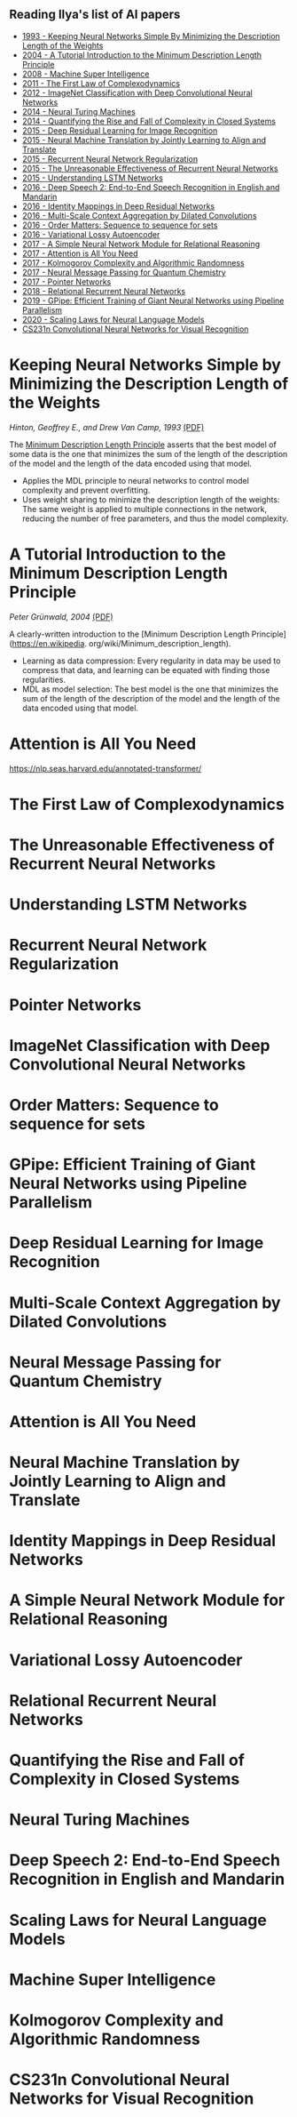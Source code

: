 ## Reading Ilya's list of AI papers

* [1993 - Keeping Neural Networks Simple By Minimizing the Description Length of the Weights](#keeping-neural-networks-simple-by-minimizing-the-description-length-of-the-weights)
* [2004 - A Tutorial Introduction to the Minimum Description Length Principle](#a-tutorial-introduction-to-the-minimum-description-length-principle)
* [2008 - Machine Super Intelligence](#machine-super-intelligence)
* [2011 - The First Law of Complexodynamics](#the-first-law-of-complexodynamics)
* [2012 - ImageNet Classification with Deep Convolutional Neural Networks](#imagenet-classification-with-deep-convolutional-neural-networks)
* [2014 - Neural Turing Machines](#neural-turing-machines)
* [2014 - Quantifying the Rise and Fall of Complexity in Closed Systems](#quantifying-the-rise-and-fall-of-complexity-in-closed-systems)
* [2015 - Deep Residual Learning for Image Recognition](#deep-residual-learning-for-image-recognition)
* [2015 - Neural Machine Translation by Jointly Learning to Align and Translate](#neural-machine-translation-by-jointly-learning-to-align-and-translate)
* [2015 - Recurrent Neural Network Regularization](#recurrent-neural-network-regularization)
* [2015 - The Unreasonable Effectiveness of Recurrent Neural Networks](#the-unreasonable-effectiveness-of-recurrent-neural-networks)
* [2015 - Understanding LSTM Networks](#understanding-lstm-networks)
* [2016 - Deep Speech 2: End-to-End Speech Recognition in English and Mandarin](#deep-speech-2-end-to-end-speech-recognition-in-english-and-mandarin)
* [2016 - Identity Mappings in Deep Residual Networks](#identity-mappings-in-deep-residual-networks)
* [2016 - Multi-Scale Context Aggregation by Dilated Convolutions](#multi-scale-context-aggregation-by-dilated-convolutions)
* [2016 - Order Matters: Sequence to sequence for sets](#order-matters-sequence-to-sequence-for-sets)
* [2016 - Variational Lossy Autoencoder](#variational-lossy-autoencoder)
* [2017 - A Simple Neural Network Module for Relational Reasoning](#a-simple-neural-network-module-for-relational-reasoning)
* [2017 - Attention is All You Need](#attention-is-all-you-need)
* [2017 - Kolmogorov Complexity and Algorithmic Randomness](#kolmogorov-complexity-and-algorithmic-randomness)
* [2017 - Neural Message Passing for Quantum Chemistry](#neural-message-passing-for-quantum-chemistry)
* [2017 - Pointer Networks](#pointer-networks)
* [2018 - Relational Recurrent Neural Networks](#relational-recurrent-neural-networks)
* [2019 - GPipe: Efficient Training of Giant Neural Networks using Pipeline Parallelism](#gpipe-efficient-training-of-giant-neural-networks-using-pipeline-parallelism)
* [2020 - Scaling Laws for Neural Language Models](#scaling-laws-for-neural-language-models)
* [CS231n Convolutional Neural Networks for Visual Recognition](#cs231n-convolutional-neural-networks-for-visual-recognition)

# Keeping Neural Networks Simple by Minimizing the Description Length of the Weights
*Hinton, Geoffrey E., and Drew Van Camp, 1993* [(PDF)](https://www.cs.toronto.edu/~fritz/absps/colt93.pdf)

The [Minimum Description Length Principle](https://en.wikipedia.org/wiki/Minimum_description_length) asserts that the best model of some data is the one that minimizes the sum of the length of the description of the model and the length of the data encoded using that model.

* Applies the MDL principle to neural networks to control model complexity and prevent overfitting.
* Uses weight sharing to minimize the description length of the weights: The same weight is applied to multiple 
  connections in the network, reducing the number of free parameters, and thus the model complexity.

# A Tutorial Introduction to the Minimum Description Length Principle
*Peter Grünwald, 2004* [(PDF)](https://arxiv.org/pdf/math/0406077)

A clearly-written introduction to the [Minimum Description Length Principle](https://en.wikipedia.
org/wiki/Minimum_description_length). 

* Learning as data compression: Every regularity in data may be used to compress that data, and learning can be 
  equated with finding those regularities.
* MDL as model selection: The best model is the one that minimizes the sum of the length of the description of the 
  model and the length of the data encoded using that model.


# Attention is All You Need
https://nlp.seas.harvard.edu/annotated-transformer/

# The First Law of Complexodynamics

# The Unreasonable Effectiveness of Recurrent Neural Networks

# Understanding LSTM Networks

# Recurrent Neural Network Regularization

# Pointer Networks

# ImageNet Classification with Deep Convolutional Neural Networks

# Order Matters: Sequence to sequence for sets

# GPipe: Efficient Training of Giant Neural Networks using Pipeline Parallelism

# Deep Residual Learning for Image Recognition

# Multi-Scale Context Aggregation by Dilated Convolutions

# Neural Message Passing for Quantum Chemistry

# Attention is All You Need

# Neural Machine Translation by Jointly Learning to Align and Translate

# Identity Mappings in Deep Residual Networks

# A Simple Neural Network Module for Relational Reasoning

# Variational Lossy Autoencoder

# Relational Recurrent Neural Networks

# Quantifying the Rise and Fall of Complexity in Closed Systems

# Neural Turing Machines

# Deep Speech 2: End-to-End Speech Recognition in English and Mandarin

# Scaling Laws for Neural Language Models

# Machine Super Intelligence

# Kolmogorov Complexity and Algorithmic Randomness

# CS231n Convolutional Neural Networks for Visual Recognition
